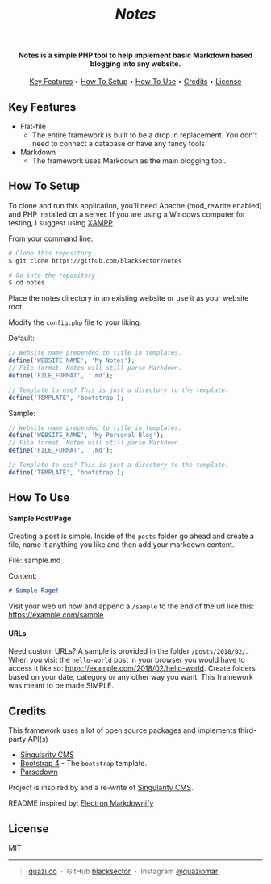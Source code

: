 
<h1 align="center">
  <i>Notes</i>
</h1>
<br>
<h4 align="center">
Notes is a simple PHP tool to help implement basic Markdown based blogging into any website.
</h4>

<p align="center">
  <a href="#key-features">Key Features</a> •
  <a href="#how-to-setup">How To Setup</a> •
  <a href="#how-to-use">How To Use</a> •
  <a href="#credits">Credits</a> •
  <a href="#license">License</a>
</p>
<!-- <p align="center">
<img src="https://raw.githubusercontent.com/blacksector/ionic3-firebase-starter/master/screenshots/login.png" alt="Markdownify" width="200">
<img src="https://raw.githubusercontent.com/blacksector/ionic3-firebase-starter/master/screenshots/home.png" alt="Markdownify" width="200">
<img src="https://raw.githubusercontent.com/blacksector/ionic3-firebase-starter/master/screenshots/sideMenu.png" alt="Markdownify" width="200">
</p> -->

## Key Features

* Flat-file
  - The entire framework is built to be a drop in replacement. You don't need to
  connect a database or have any fancy tools.
* Markdown
  - The framework uses Markdown as the main blogging tool.


## How To Setup

To clone and run this application, you'll need Apache (mod_rewrite enabled) and PHP installed on a server. If you are using a Windows computer for testing, I suggest using [XAMPP](https://www.apachefriends.org/download.html).

From your command line:

```bash
# Clone this repository
$ git clone https://github.com/blacksector/notes

# Go into the repository
$ cd notes
```

Place the notes directory in an existing website or use it as your website root.


Modify the `config.php` file to your liking.

Default:
```php
// Website name prepended to title in templates.
define('WEBSITE_NAME', 'My Notes');
// File format, Notes will still parse Markdown.
define('FILE_FORMAT', '.md');

// Template to use? This is just a directory to the template.
define('TEMPLATE', 'bootstrap');
```

Sample:
```php
// Website name prepended to title in templates.
define('WEBSITE_NAME', 'My Personal Blog');
// File format, Notes will still parse Markdown.
define('FILE_FORMAT', '.md');

// Template to use? This is just a directory to the template.
define('TEMPLATE', 'bootstrap');
```

## How To Use

#### Sample Post/Page
Creating a post is simple. Inside of the `posts` folder go ahead and create a file, name it anything you like and then add your markdown content.

File: sample.md

Content:
```markdown
# Sample Page!
```

Visit your web url now and append a `/sample` to the end of the url like this: https://example.com/sample

#### URLs
Need custom URLs? A sample is provided in the folder `/posts/2018/02/`. When you visit the `hello-world` post in your browser you would have to access it like so: https://example.com/2018/02/hello-world. Create folders based on your date, category or any other way you want. This framework was meant to be made SIMPLE.


## Credits

This framework uses a lot of open source packages and implements third-party API(s)

- [Singularity CMS](https://github.com/csu/singularity-cms)
- [Bootstrap 4](https://getbootstrap.com) - The `bootstrap` template.
- [Parsedown](https://github.com/erusev/parsedown)

Project is inspired by and a re-write of [Singularity CMS](https://github.com/csu/singularity-cms).

README inspired by: [Electron Markdownify](https://github.com/amitmerchant1990/electron-markdownify)

## License

MIT

---

> [quazi.co](https://quazi.co) &nbsp;&middot;&nbsp;
> GitHub [blacksector](https://github.com/blacksector) &nbsp;&middot;&nbsp;
> Instagram [@quaziomar](https://instagram.com/quaziomar)
